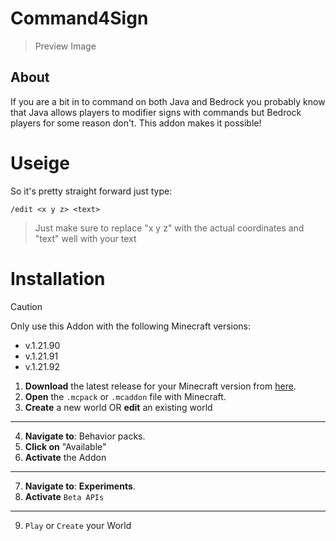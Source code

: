 # Command4Sign
> Preview Image

## About
If you are a bit in to command on both Java and Bedrock you probably know that Java allows players to modifier signs with commands but Bedrock players for some reason don't. This addon makes it possible!

# Useige
So it's pretty straight forward just type:
```mcfunction
/edit <x y z> <text>
```
> Just make sure to replace "x y z" with the actual coordinates and "text" well with your text

# Installation
> [!CAUTION]
> Only use this Addon with the following Minecraft versions:
> - v.1.21.90
> - v.1.21.91
> - v.1.21.92

1. **Download** the latest release for your Minecraft version from [here](https://github.com/TheFelixLive/Command4Sign/releases/latest).
2. **Open** the `.mcpack` or `.mcaddon` file with Minecraft.
3. **Create** a new world OR **edit** an existing world
---
4. **Navigate to**: Behavior packs.
5. **Click on** "Available"
6. **Activate** the Addon
---
7. **Navigate to**: **Experiments**.
8. **Activate** `Beta APIs`
---
9. `Play` or `Create` your World
